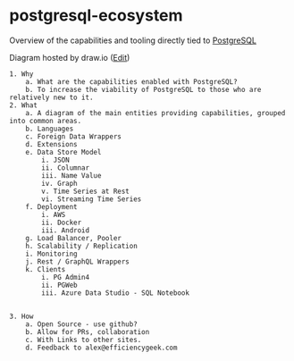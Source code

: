 # postgresql-ecosystem
<!-- https://stackoverflow.com/questions/3492153/markdown-open-a-new-window-link/5803384 -->
Overview of the capabilities and tooling directly tied to <a href="https://postgresql.org/" target="_blank">PostgreSQL</a>

Diagram hosted by draw.io (<a href="https://www.draw.io/?mode=github#HEfficiencyGeek%2Fpostgresql-ecosystem%2Fmaster%2Fpostgresql-ecosystem.drawio" target="_blank">Edit</a>)


	1. Why
		a. What are the capabilities enabled with PostgreSQL?
		b. To increase the viability of PostgreSQL to those who are relatively new to it.
	2. What
		a. A diagram of the main entities providing capabilities, grouped into common areas.
		b. Languages
		c. Foreign Data Wrappers
		d. Extensions
		e. Data Store Model
			i. JSON
			ii. Columnar
			iii. Name Value
			iv. Graph
			v. Time Series at Rest
			vi. Streaming Time Series
		f. Deployment
			i. AWS
			ii. Docker
			iii. Android
		g. Load Balancer, Pooler
		h. Scalability / Replication
		i. Monitoring
		j. Rest / GraphQL Wrappers
		k. Clients
			i. PG Admin4
			ii. PGWeb
			iii. Azure Data Studio - SQL Notebook
		
		
	3. How
		a. Open Source - use github?
		b. Allow for PRs, collaboration
		c. With Links to other sites.
		d. Feedback to alex@efficiencygeek.com
